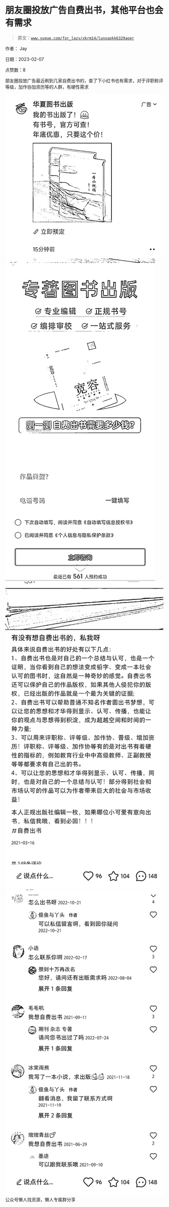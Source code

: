 # 朋友圈投放广告自费出书，其他平台也会有需求

> 原文：[`www.yuque.com/for_lazy/xkrm14/lunxaokk6329aoer`](https://www.yuque.com/for_lazy/xkrm14/lunxaokk6329aoer)



作者： Jay



日期：2023-02-07



点赞数：8

<ne-hole id="u9fd81804" data-lake-id="u9fd81804">

朋友圈投放广告最近刷到几家自费出书的，查了下小红书也有需求，对于评职称评等级，加作协加资历等的人群，有硬性需求



![](img/7160e17e135746b45697f904571c8b37.png)  <ne-p id="u403197bc" data-lake-id="u403197bc">![](img/d9e08a7e93a2189a19f0d5c58e1e93d3.png)  <ne-p id="u9e663930" data-lake-id="u9e663930">![](img/2845b467b5f23035081732b190f537a1.png)  <ne-p id="u7ea4ac7b" data-lake-id="u7ea4ac7b">![](img/d2100bdff104fa54f6b3434b3497fcd6.png)  <ne-hole id="u660e9c81" data-lake-id="u660e9c81"><ne-p id="u9ef235b7" data-lake-id="u9ef235b7">公众号懒人找资源，懒人专属群分享

</ne-hole></ne-p></ne-p></ne-p></ne-p></ne-hole>